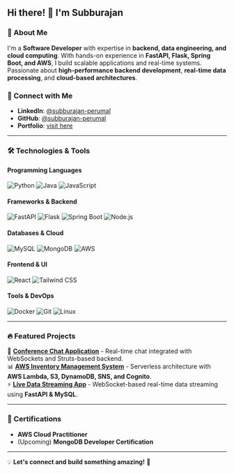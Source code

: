 ## Hi there! 👋 I'm Subburajan

### 🚀 About Me
I'm a **Software Developer** with expertise in **backend, data engineering, and cloud computing**. With hands-on experience in **FastAPI, Flask, Spring Boot, and AWS**, I build scalable applications and real-time systems. Passionate about **high-performance backend development**, **real-time data processing**, and **cloud-based architectures**.

### 🔗 Connect with Me
- **LinkedIn**: [@subburajan-perumal](https://www.linkedin.com/in/subburajan-perumal)  
- **GitHub**: [@subburajan-perumal](https://github.com/subburajan-perumal)  
- **Portfolio**: [visit here](https://subburajan.github.io)

---

### 🛠️ Technologies & Tools

#### **Programming Languages**
![Python](https://img.shields.io/badge/-Python-3776AB?style=flat-square&logo=python&logoColor=white) ![Java](https://img.shields.io/badge/-Java-007396?style=flat-square&logo=java&logoColor=white) ![JavaScript](https://img.shields.io/badge/-JavaScript-F7DF1E?style=flat-square&logo=javascript&logoColor=black)

#### **Frameworks & Backend**
![FastAPI](https://img.shields.io/badge/-FastAPI-009688?style=flat-square&logo=fastapi&logoColor=white) ![Flask](https://img.shields.io/badge/-Flask-000?style=flat-square&logo=flask&logoColor=white) ![Spring Boot](https://img.shields.io/badge/-Spring%20Boot-6DB33F?style=flat-square&logo=springboot&logoColor=white) ![Node.js](https://img.shields.io/badge/-Node.js-339933?style=flat-square&logo=node.js&logoColor=white)

#### **Databases & Cloud**
![MySQL](https://img.shields.io/badge/-MySQL-4479A1?style=flat-square&logo=mysql&logoColor=white) ![MongoDB](https://img.shields.io/badge/-MongoDB-47A248?style=flat-square&logo=mongodb&logoColor=white) ![AWS](https://img.shields.io/badge/-AWS-FF9900?style=flat-square&logo=amazonaws&logoColor=white)

#### **Frontend & UI**
![React](https://img.shields.io/badge/-React-61DAFB?style=flat-square&logo=react&logoColor=black) ![Tailwind CSS](https://img.shields.io/badge/-Tailwind%20CSS-06B6D4?style=flat-square&logo=tailwindcss&logoColor=white)

#### **Tools & DevOps**
![Docker](https://img.shields.io/badge/-Docker-2496ED?style=flat-square&logo=docker&logoColor=white) ![Git](https://img.shields.io/badge/-Git-F05032?style=flat-square&logo=git&logoColor=white) ![Linux](https://img.shields.io/badge/-Linux-FCC624?style=flat-square&logo=linux&logoColor=black)

---

### 🔥 Featured Projects
🚀 **[Conference Chat Application](#)** - Real-time chat integrated with WebSockets and Struts-based backend.  
📊 **[AWS Inventory Management System](#)** - Serverless architecture with **AWS Lambda, S3, DynamoDB, SNS, and Cognito**.  
⚡ **[Live Data Streaming App](#)** - WebSocket-based real-time data streaming using **FastAPI & MySQL**.  

---

### 📜 Certifications
- **AWS Cloud Practitioner**
- (Upcoming) **MongoDB Developer Certification**


---

💡 **Let's connect and build something amazing!** 🚀
